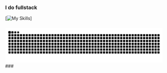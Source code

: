 ### I do fullstack

[![My Skills](https://skillicons.dev/icons?i=html,css,js,ts,python,react,nextjs,django,prisma,docker)]

###
<img src="https://raw.githubusercontent.com/Admin12121/Admin12121/output/snake.svg" alt="Snake animation" />
###
